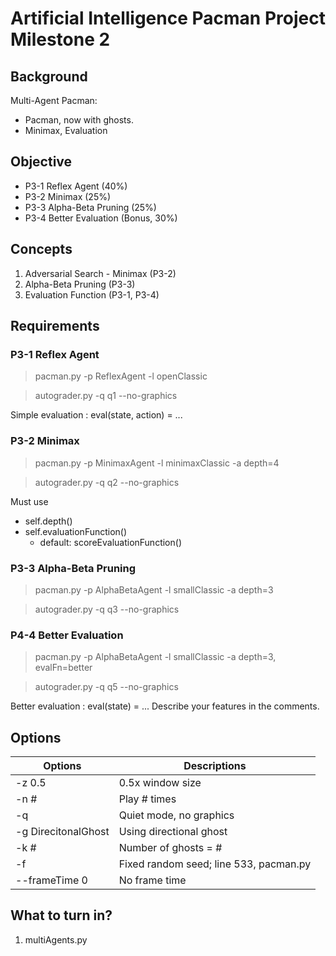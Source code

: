 # Artificial Intelligence Pacman Project Milestone 2

## Background

Multi-Agent Pacman:
- Pacman, now with ghosts.
- Minimax, Evaluation

## Objective

- P3-1 Reflex Agent (40%)
- P3-2 Minimax (25%)
- P3-3 Alpha-Beta Pruning (25%)
- P3-4 Better Evaluation (Bonus, 30%)

## Concepts

1. Adversarial Search - Minimax (P3-2)
2. Alpha-Beta Pruning (P3-3)
3. Evaluation Function (P3-1, P3-4)

## Requirements

### P3-1 Reflex Agent

> pacman.py -p ReflexAgent -l openClassic

> autograder.py -q q1 --no-graphics

Simple evaluation : eval(state, action) = ...

### P3-2 Minimax

> pacman.py -p MinimaxAgent -l minimaxClassic -a depth=4

> autograder.py -q q2 --no-graphics

Must use
- self.depth()
- self.evaluationFunction()
	- default: scoreEvaluationFunction()

### P3-3 Alpha-Beta Pruning

> pacman.py -p AlphaBetaAgent -l smallClassic -a depth=3

> autograder.py -q q3 --no-graphics

### P4-4 Better Evaluation

> pacman.py -p AlphaBetaAgent -l smallClassic -a depth=3, evalFn=better

> autograder.py -q q5 --no-graphics

Better evaluation : eval(state) = ...
Describe your features in the comments.

## Options

Options | Descriptions
------- | ------------
-z 0.5  | 0.5x window size
-n #    | Play # times
-q      | Quiet mode, no graphics
-g DirecitonalGhost | Using directional ghost
-k # | Number of ghosts = #
-f | Fixed random seed; line 533, pacman.py
--frameTime 0 | No frame time

## What to turn in?

1. multiAgents.py